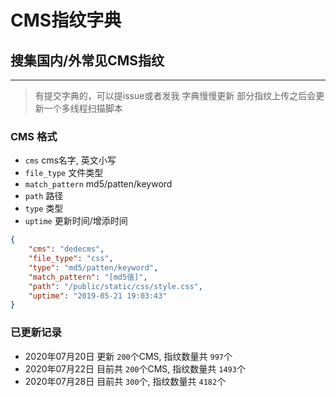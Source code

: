 # CMS指纹字典
## 搜集国内/外常见CMS指纹
____
> 有提交字典的，可以提issue或者发我
> 字典慢慢更新
> 部分指纹上传之后会更新一个多线程扫描脚本

### CMS 格式
+ `cms` cms名字, 英文小写
+ `file_type` 文件类型
+ `match_pattern` md5/patten/keyword
+ `path` 路径
+ `type` 类型
+ `uptime` 更新时间/增添时间
```json
{
    "cms": "dedecms",
    "file_type": "css",
    "type": "md5/patten/keyword",
    "match_pattern": "[md5值]",
    "path": "/public/static/css/style.css",
    "uptime": "2019-05-21 19:03:43"
}
```

### 已更新记录
+ 2020年07月20日 更新 `200`个CMS, 指纹数量共 `997`个
+ 2020年07月22日 目前共 `200`个CMS, 指纹数量共 `1493`个
+ 2020年07月28日 目前共 `300`个, 指纹数量共 `4182`个